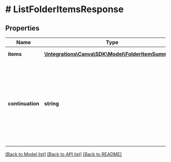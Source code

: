 # # ListFolderItemsResponse

## Properties

Name | Type | Description | Notes
------------ | ------------- | ------------- | -------------
**items** | [**\Integrations\Canva\SDK\Model\FolderItemSummary[]**](FolderItemSummary.md) | An array of items in the folder. |
**continuation** | **string** | If the success response contains a continuation token, the folder contains more items you can list. You can use this token as a query parameter and retrieve more items from the list, for example &#x60;/v1/folders/{folderId}/items?continuation&#x3D;{continuation}&#x60;.  To retrieve all the items in a folder, you might need to make multiple requests. | [optional]

[[Back to Model list]](../../README.md#models) [[Back to API list]](../../README.md#endpoints) [[Back to README]](../../README.md)
